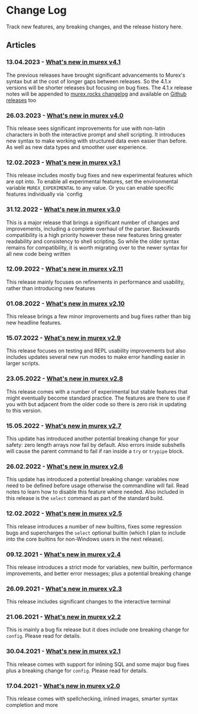 # Change Log

Track new features, any breaking changes, and the release history here.

## Articles

### 13.04.2023 - [What's new in murex v4.1](changelog/v4.1.md)

The previous releases have brought significant advancements to Murex's syntax but at the cost of longer gaps between releases. So the 4.1.x versions will be shorter releases but focusing on bug fixes. The 4.1.x release notes will be appended to [murex.rocks changelog](https://murex.rocks/docs/changelog/v4.1.html) and available on [Github releases](https://github.com/lmorg/murex/releases) too


### 26.03.2023 - [What's new in murex v4.0](changelog/v4.0.md)

This release sees significant improvements for use with non-latin characters in both the interactive prompt and shell scripting. It introduces new syntax to make working with structured data even easier than before. As well as new data types and smoother user experience.


### 12.02.2023 - [What's new in murex v3.1](changelog/v3.1.md)

This release includes mostly bug fixes and new experimental features which are opt into. To enable all experimental features, set the environmental variable `MUREX_EXPERIMENTAL` to any value. Or you can enable specific features individually via `config


### 31.12.2022 - [What's new in murex v3.0](changelog/v3.0.md)

This is a major release that brings a significant number of changes and improvements, including a complete overhaul of the parser. Backwards compatibility is a high priority however these new features bring greater readability and consistency to shell scripting. So while the older syntax remains for compatibility, it is worth migrating over to the newer syntax for all new code being written


### 12.09.2022 - [What's new in murex v2.11](changelog/v2.11.md)

This release mainly focuses on refinements in performance and usability, rather than introducing new features


### 01.08.2022 - [What's new in murex v2.10](changelog/v2.10.md)

This release brings a few minor improvements and bug fixes rather than big new headline features.


### 15.07.2022 - [What's new in murex v2.9](changelog/v2.9.md)

This release focuses on testing and REPL usability improvements but also includes updates several new run modes to make error handling easier in larger scripts.


### 23.05.2022 - [What's new in murex v2.8](changelog/v2.8.md)

This release comes with a number of experimental but stable features that might eventually become standard practice. The features are there to use if you with but adjacent from the older code so there is zero risk in updating to this version.


### 15.05.2022 - [What's new in murex v2.7](changelog/v2.7.md)

This update has introduced another potential breaking change for your safety: zero length arrays now fail by default. Also errors inside subshells will cause the parent command to fail if ran inside a `try` or `trypipe` block.


### 26.02.2022 - [What's new in murex v2.6](changelog/v2.6.md)

This update has introduced a potential breaking change: variables now need to be defined before usage otherwise the commandline will fail. Read notes to learn how to disable this feature where needed. Also included in this release is the `select` command as part of the standard build.


### 12.02.2022 - [What's new in murex v2.5](changelog/v2.5.md)

This release introduces a number of new builtins, fixes some regression bugs and supercharges the `select` optional builtin (which I plan to include into the core builtins for non-Windows users in the next release).


### 09.12.2021 - [What's new in murex v2.4](changelog/v2.4.md)

This release introduces a strict mode for variables, new builtin, performance improvements, and better error messages; plus a potential breaking change


### 26.09.2021 - [What's new in murex v2.3](changelog/v2.3.md)

This release includes significant changes to the interactive terminal


### 21.06.2021 - [What's new in murex v2.2](changelog/v2.2.md)

This is mainly a bug fix release but it does include one breaking change for `config`. Please read for details.


### 30.04.2021 - [What's new in murex v2.1](changelog/v2.1.md)

This release comes with support for inlining SQL and some major bug fixes plus a breaking change for `config`. Please read for details.


### 17.04.2021 - [What's new in murex v2.0](changelog/v2.0.md)

This release comes with spellchecking, inlined images, smarter syntax completion and more

